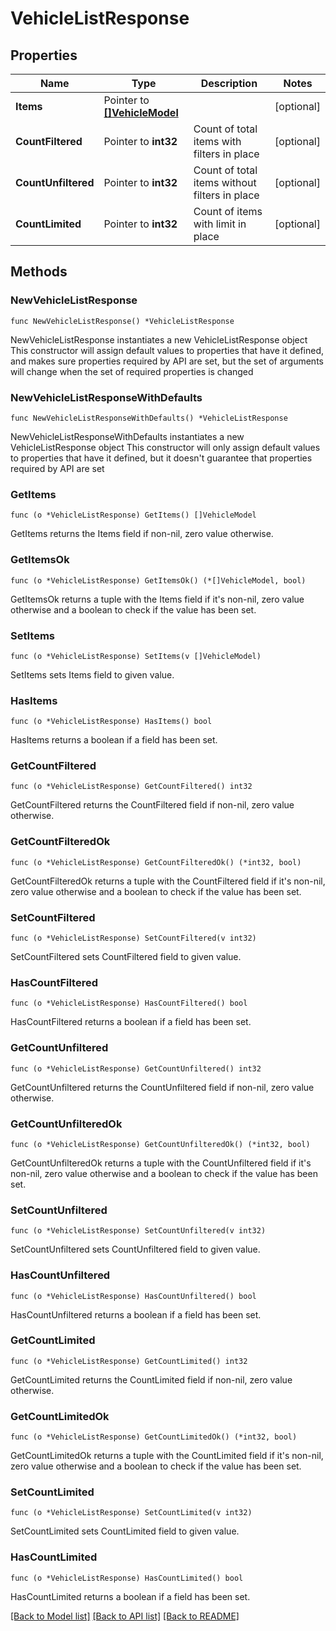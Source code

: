 # VehicleListResponse

## Properties

Name | Type | Description | Notes
------------ | ------------- | ------------- | -------------
**Items** | Pointer to [**[]VehicleModel**](VehicleModel.md) |  | [optional] 
**CountFiltered** | Pointer to **int32** | Count of total items with filters in place | [optional] 
**CountUnfiltered** | Pointer to **int32** | Count of total items without filters in place | [optional] 
**CountLimited** | Pointer to **int32** | Count of items with limit in place | [optional] 

## Methods

### NewVehicleListResponse

`func NewVehicleListResponse() *VehicleListResponse`

NewVehicleListResponse instantiates a new VehicleListResponse object
This constructor will assign default values to properties that have it defined,
and makes sure properties required by API are set, but the set of arguments
will change when the set of required properties is changed

### NewVehicleListResponseWithDefaults

`func NewVehicleListResponseWithDefaults() *VehicleListResponse`

NewVehicleListResponseWithDefaults instantiates a new VehicleListResponse object
This constructor will only assign default values to properties that have it defined,
but it doesn't guarantee that properties required by API are set

### GetItems

`func (o *VehicleListResponse) GetItems() []VehicleModel`

GetItems returns the Items field if non-nil, zero value otherwise.

### GetItemsOk

`func (o *VehicleListResponse) GetItemsOk() (*[]VehicleModel, bool)`

GetItemsOk returns a tuple with the Items field if it's non-nil, zero value otherwise
and a boolean to check if the value has been set.

### SetItems

`func (o *VehicleListResponse) SetItems(v []VehicleModel)`

SetItems sets Items field to given value.

### HasItems

`func (o *VehicleListResponse) HasItems() bool`

HasItems returns a boolean if a field has been set.

### GetCountFiltered

`func (o *VehicleListResponse) GetCountFiltered() int32`

GetCountFiltered returns the CountFiltered field if non-nil, zero value otherwise.

### GetCountFilteredOk

`func (o *VehicleListResponse) GetCountFilteredOk() (*int32, bool)`

GetCountFilteredOk returns a tuple with the CountFiltered field if it's non-nil, zero value otherwise
and a boolean to check if the value has been set.

### SetCountFiltered

`func (o *VehicleListResponse) SetCountFiltered(v int32)`

SetCountFiltered sets CountFiltered field to given value.

### HasCountFiltered

`func (o *VehicleListResponse) HasCountFiltered() bool`

HasCountFiltered returns a boolean if a field has been set.

### GetCountUnfiltered

`func (o *VehicleListResponse) GetCountUnfiltered() int32`

GetCountUnfiltered returns the CountUnfiltered field if non-nil, zero value otherwise.

### GetCountUnfilteredOk

`func (o *VehicleListResponse) GetCountUnfilteredOk() (*int32, bool)`

GetCountUnfilteredOk returns a tuple with the CountUnfiltered field if it's non-nil, zero value otherwise
and a boolean to check if the value has been set.

### SetCountUnfiltered

`func (o *VehicleListResponse) SetCountUnfiltered(v int32)`

SetCountUnfiltered sets CountUnfiltered field to given value.

### HasCountUnfiltered

`func (o *VehicleListResponse) HasCountUnfiltered() bool`

HasCountUnfiltered returns a boolean if a field has been set.

### GetCountLimited

`func (o *VehicleListResponse) GetCountLimited() int32`

GetCountLimited returns the CountLimited field if non-nil, zero value otherwise.

### GetCountLimitedOk

`func (o *VehicleListResponse) GetCountLimitedOk() (*int32, bool)`

GetCountLimitedOk returns a tuple with the CountLimited field if it's non-nil, zero value otherwise
and a boolean to check if the value has been set.

### SetCountLimited

`func (o *VehicleListResponse) SetCountLimited(v int32)`

SetCountLimited sets CountLimited field to given value.

### HasCountLimited

`func (o *VehicleListResponse) HasCountLimited() bool`

HasCountLimited returns a boolean if a field has been set.


[[Back to Model list]](../README.md#documentation-for-models) [[Back to API list]](../README.md#documentation-for-api-endpoints) [[Back to README]](../README.md)



